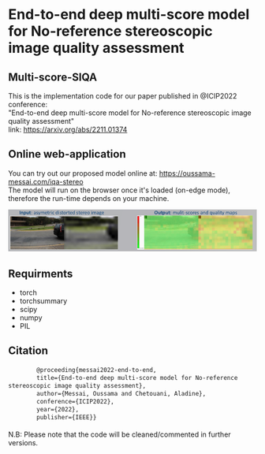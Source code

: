 
# End-to-end deep multi-score model for No-reference stereoscopic image quality assessment </br>
## Multi-score-SIQA </br>

This is the implementation code for our paper published in @ICIP2022 conference: </br>
"End-to-end deep multi-score model for No-reference stereoscopic image quality assessment" </br>
link: https://arxiv.org/abs/2211.01374

## Online web-application

You can try out our proposed model online at: https://oussama-messai.com/iqa-stereo </br>
The model will run on the browser once it's loaded (on-edge mode), therefore the run-time depends on your machine. </br>

![image](https://github.com/o-messai/multi-score-SIQA/blob/main/results/online.png?raw=true)

## Requirments

- torch </br>
- torchsummary </br>
- scipy </br>
- numpy </br> 
- PIL </br>


## Citation

            @proceeding{messai2022-end-to-end,
            title={End-to-end deep multi-score model for No-reference stereoscopic image quality assessment},
            author={Messai, Oussama and Chetouani, Aladine},
            conference={ICIP2022},
            year={2022},
            publisher={IEEE}}

####
N.B: Please note that the code will be cleaned/commented in further versions.

